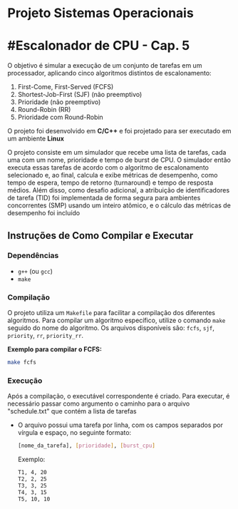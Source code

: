 # Projeto Sistemas Operacionais
# #Escalonador de CPU - Cap. 5

O objetivo é simular a execução de um conjunto de tarefas em um processador, aplicando cinco algoritmos distintos de escalonamento:
1.  First-Come, First-Served (FCFS) 
2.  Shortest-Job-First (SJF) (não preemptivo)
3.  Prioridade (não preemptivo)
4.  Round-Robin (RR)
5.  Prioridade com Round-Robin

O projeto foi desenvolvido em **C/C++** e foi projetado para ser executado em um ambiente **Linux**

O projeto consiste em um simulador que recebe uma lista de tarefas, cada uma com um nome, prioridade e tempo de burst de CPU. O simulador então executa essas tarefas de acordo com o algoritmo de escalonamento selecionado e, ao final, calcula e exibe métricas de desempenho, como tempo de espera, tempo de retorno (turnaround) e tempo de resposta médios. Além disso, como desafio adicional, a atribuição de identificadores de tarefa (TID) foi implementada de forma segura para ambientes concorrentes (SMP) usando um inteiro atômico, e o cálculo das métricas de desempenho foi incluído

## Instruções de Como Compilar e Executar

### Dependências
* `g++` (ou `gcc`)
* `make`

### Compilação
O projeto utiliza um `Makefile` para facilitar a compilação dos diferentes algoritmos. Para compilar um algoritmo específico, utilize o comando `make` seguido do nome do algoritmo.
Os arquivos disponíveis são: `fcfs`, `sjf`, `priority`, `rr`, `priority_rr`.

**Exemplo para compilar o FCFS:**
```bash
make fcfs
```
### Execução
Após a compilação, o executável correspondente é criado. Para executar, é necessário passar como argumento o caminho para o arquivo "schedule.txt" que contém a lista de tarefas
* O arquivo possui uma tarefa por linha, com os campos separados por vírgula e espaço, no seguinte formato:
  ```bash
  [nome_da_tarefa], [prioridade], [burst_cpu]
  ```
  Exemplo:
  ```bash
  T1, 4, 20
  T2, 2, 25
  T3, 3, 25
  T4, 3, 15
  T5, 10, 10
  ```
